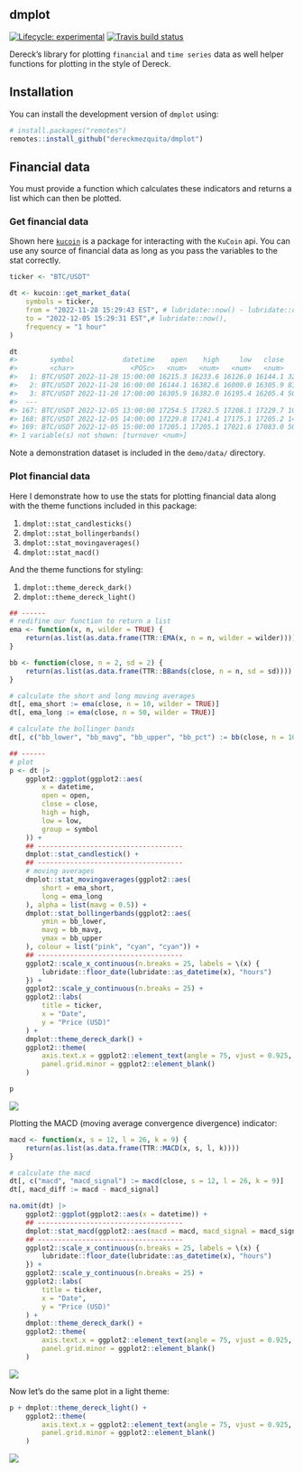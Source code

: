 
## dmplot

<!-- badges: start -->

[![Lifecycle:
experimental](https://img.shields.io/badge/lifecycle-experimental-orange.svg)](https://www.tidyverse.org/lifecycle/#experimental)
[![Travis build
status](https://travis-ci.org/dereckmezquita/kucoin.svg?branch=master)](https://travis-ci.org/dereckmezquita/kucoin)
<!-- badges: end -->

Dereck’s library for plotting `financial` and `time series` data as well
helper functions for plotting in the style of Dereck.

## Installation

You can install the development version of `dmplot` using:

``` r
# install.packages("remotes")
remotes::install_github("dereckmezquita/dmplot")
```

## Financial data

You must provide a function which calculates these indicators and
returns a list which can then be plotted.

### Get financial data

Shown here [`kucoin`](https://github.com/dereckmezquita/kucoin) is a
package for interacting with the `KuCoin` api. You can use any source of
financial data as long as you pass the variables to the stat correctly.

``` r
ticker <- "BTC/USDT"

dt <- kucoin::get_market_data(
    symbols = ticker,
    from = "2022-11-28 15:29:43 EST", # lubridate::now() - lubridate::days(7),
    to = "2022-12-05 15:29:31 EST",# lubridate::now(),
    frequency = "1 hour"
)

dt
#>        symbol            datetime    open    high     low   close   volume
#>        <char>              <POSc>   <num>   <num>   <num>   <num>    <num>
#>   1: BTC/USDT 2022-11-28 15:00:00 16215.3 16233.6 16126.0 16144.1 327.8979
#>   2: BTC/USDT 2022-11-28 16:00:00 16144.1 16382.6 16000.0 16305.9 837.5801
#>   3: BTC/USDT 2022-11-28 17:00:00 16305.9 16382.0 16195.4 16205.4 507.8351
#>  ---                                                                      
#> 167: BTC/USDT 2022-12-05 13:00:00 17254.5 17282.5 17208.1 17229.7 105.2655
#> 168: BTC/USDT 2022-12-05 14:00:00 17229.8 17241.4 17175.1 17205.2 140.4375
#> 169: BTC/USDT 2022-12-05 15:00:00 17205.1 17205.1 17021.6 17083.0 504.9158
#> 1 variable(s) not shown: [turnover <num>]
```

Note a demonstration dataset is included in the `demo/data/` directory.

### Plot financial data

Here I demonstrate how to use the stats for plotting financial data
along with the theme functions included in this package:

1.  `dmplot::stat_candlesticks()`
2.  `dmplot::stat_bollingerbands()`
3.  `dmplot::stat_movingaverages()`
4.  `dmplot::stat_macd()`

And the theme functions for styling:

1.  `dmplot::theme_dereck_dark()`
2.  `dmplot::theme_dereck_light()`

``` r
## ------
# redifine our function to return a list
ema <- function(x, n, wilder = TRUE) {
    return(as.list(as.data.frame(TTR::EMA(x, n = n, wilder = wilder))))
}

bb <- function(close, n = 2, sd = 2) {
    return(as.list(as.data.frame(TTR::BBands(close, n = n, sd = sd))))
}

# calculate the short and long moving averages
dt[, ema_short := ema(close, n = 10, wilder = TRUE)]
dt[, ema_long := ema(close, n = 50, wilder = TRUE)]

# calculate the bollinger bands
dt[, c("bb_lower", "bb_mavg", "bb_upper", "bb_pct") := bb(close, n = 10, sd = 2)]

## ------
# plot
p <- dt |>
    ggplot2::ggplot(ggplot2::aes(
        x = datetime,
        open = open,
        close = close,
        high = high,
        low = low,
        group = symbol
    )) +
    ## ------------------------------------
    dmplot::stat_candlestick() +
    ## ------------------------------------
    # moving averages
    dmplot::stat_movingaverages(ggplot2::aes(
        short = ema_short,
        long = ema_long
    ), alpha = list(mavg = 0.5)) +
    dmplot::stat_bollingerbands(ggplot2::aes(
        ymin = bb_lower,
        mavg = bb_mavg,
        ymax = bb_upper
    ), colour = list("pink", "cyan", "cyan")) +
    ## ------------------------------------
    ggplot2::scale_x_continuous(n.breaks = 25, labels = \(x) {
        lubridate::floor_date(lubridate::as_datetime(x), "hours")
    }) +
    ggplot2::scale_y_continuous(n.breaks = 25) +
    ggplot2::labs(
        title = ticker,
        x = "Date",
        y = "Price (USD)"
    ) +
    dmplot::theme_dereck_dark() +
    ggplot2::theme(
        axis.text.x = ggplot2::element_text(angle = 75, vjust = 0.925, hjust = 0.975),
        panel.grid.minor = ggplot2::element_blank()
    )

p
```

<img src="man/figures/README-unnamed-chunk-3-1.png" style="display: block; margin: auto;" />

Plotting the MACD (moving average convergence divergence) indicator:

``` r
macd <- function(x, s = 12, l = 26, k = 9) {
    return(as.list(as.data.frame(TTR::MACD(x, s, l, k))))
}

# calculate the macd
dt[, c("macd", "macd_signal") := macd(close, s = 12, l = 26, k = 9)]
dt[, macd_diff := macd - macd_signal]

na.omit(dt) |>
    ggplot2::ggplot(ggplot2::aes(x = datetime)) +
    ## ------------------------------------
    dmplot::stat_macd(ggplot2::aes(macd = macd, macd_signal = macd_signal, macd_diff = macd_diff)) +
    ## ------------------------------------
    ggplot2::scale_x_continuous(n.breaks = 25, labels = \(x) {
        lubridate::floor_date(lubridate::as_datetime(x), "hours")
    }) +
    ggplot2::scale_y_continuous(n.breaks = 25) +
    ggplot2::labs(
        title = ticker,
        x = "Date",
        y = "Price (USD)"
    ) +
    dmplot::theme_dereck_dark() +
    ggplot2::theme(
        axis.text.x = ggplot2::element_text(angle = 75, vjust = 0.925, hjust = 0.975),
        panel.grid.minor = ggplot2::element_blank()
    )
```

<img src="man/figures/README-unnamed-chunk-4-1.png" style="display: block; margin: auto;" />

Now let’s do the same plot in a light theme:

``` r
p + dmplot::theme_dereck_light() +
    ggplot2::theme(
        axis.text.x = ggplot2::element_text(angle = 75, vjust = 0.925, hjust = 0.975),
        panel.grid.minor = ggplot2::element_blank()
    )
```

<img src="man/figures/README-unnamed-chunk-5-1.png" style="display: block; margin: auto;" />
